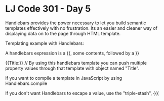 # LJ Code 301 - Day 5

Handlebars provides the power necessary to let you build semantic templates effectively with no frustration. Its an easier and cleaner way of displaying data on to the page through HTML template.

Templating example with Handlebars:

A handlebars expression is a {{, some contents, followed by a }}

{{Title:}} // By using this handlebars template you can push multiple property values through that template with object named "Title".

If you want to compile a template in JavaScript by using Handlebars.compile

If you don't want Handlebars to escape a value, use the "triple-stash", {{{
